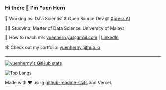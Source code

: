 ### Hi there 👋 I'm Yuen Hern

💼 Working as: Data Scientist & Open Source Dev @ [Xpress AI](https://github.com/XpressAI)

👨‍🎓 Studying: Master of Data Science, University of Malaya

📧 How to reach me: yuenhern.yu@gmail.com | [LinkedIn](https://www.linkedin.com/in/yuenhernyu/) 

🕸️ Check out my portfolio: [yuenherny.github.io](https://yuenherny.github.io)

---

[![yuenherny's GitHub stats](https://github-readme-stats-tan-phi.vercel.app/api?username=yuenherny&count_private=true&layout=compact&theme=gotham)](https://github.com/yuenherny/github-readme-stats)

[![Top Langs](https://github-readme-stats-tan-phi.vercel.app/api/top-langs/?username=yuenherny&count_private=false@langs_count=8&layout=compact&theme=gotham)](https://github.com/yuenherny/github-readme-stats)

Made with ❤️ using [github-readme-stats](https://github.com/anuraghazra/github-readme-stats) and Vercel.

<!--
**yuenherny/yuenherny** is a ✨ _special_ ✨ repository because its `README.md` (this file) appears on your GitHub profile.

Here are some ideas to get you started:

- 🔭 I’m currently working on ...
- 🌱 I’m currently learning ...
- 👯 I’m looking to collaborate on ...
- 🤔 I’m looking for help with ...
- 💬 Ask me about ...
- 📫 How to reach me: ...
- 😄 Pronouns: ...
- ⚡ Fun fact: ...
-->
